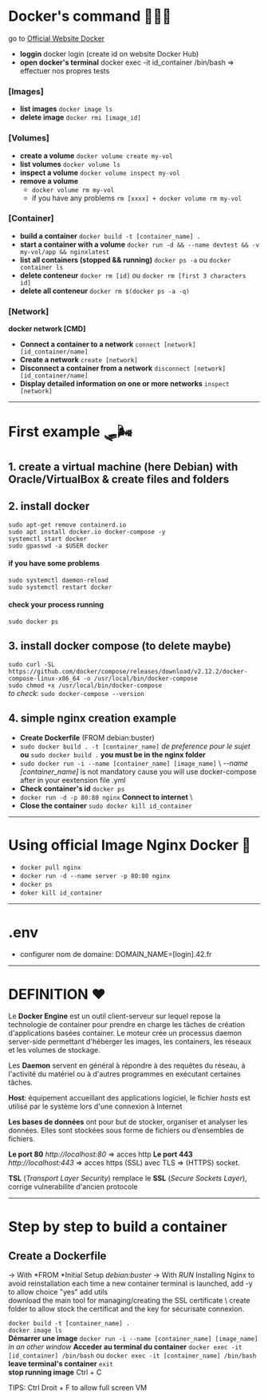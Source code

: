 # Docker's command 👩🏽‍🔧
go to [Official Website Docker](https://docs.docker.com/engine/reference/commandline/docker/)


 - **loggin** docker login (create id on website Docker Hub)
 - **open  docker's terminal** docker exec -it id_container /bin/bash => effectuer nos propres tests

 ### [Images]

 - **list images** ```docker image ls```
 - **delete image** ```docker rmi [image_id]```

 ### [Volumes]
 - **create a volume** ```docker volume create my-vol```
 - **list volumes** ```docker volume ls```
 - **inspect a volume** ```docker volume inspect my-vol```
 - **remove a volume**
    - ```docker volume rm my-vol```
    - if you have any problems ```rm [xxxx] + docker volume rm my-vol```
 ### [Container]
 - **build a container** ```docker build -t [container_name] .```
 - **start a container with a volume** ```docker run -d && --name devtest && -v my-vol/app && nginxlatest```
 - **list all containers (stopped && running)** ```docker ps -a``` ou ```docker container ls``` 
 - **delete conteneur** ```docker rm [id]``` ou ```docker rm [first 3 characters id]```
 - **delete all conteneur** ```docker rm $(docker ps -a -q)```
 ### [Network]
  **docker network [CMD]**
  - **Connect a container to a network**    ```connect [network] [id_container/name]```
  - **Create a network** ```create [network]```     
  - **Disconnect a container from a network** ```disconnect [network] [id_container/name]``` 
  - **Display detailed information on one or more networks** ```inspect [network]```

---

# First example 🛷🌬

## 1. create a virtual machine (here Debian) with Oracle/VirtualBox & create files and folders
## 2. install docker
```sudo apt-get remove containerd.io```\
```sudo apt install docker.io docker-compose -y```\
```systemctl start docker```\
```sudo gpasswd -a $USER docker```
#### if you have some problems
```sudo systemctl daemon-reload``` \
```sudo systemctl restart docker```
#### check your process running
```sudo docker ps ```

## 3. install docker compose (__to delete maybe__)
```sudo curl -SL https://github.com/docker/compose/releases/download/v2.12.2/docker-compose-linux-x86_64 -o /usr/local/bin/docker-compose``` \
```sudo chmod +x /usr/local/bin/docker-compose``` \
*to check*: ```sudo docker-compose --version```

## 4. simple nginx creation example  
- **Create Dockerfile** (FROM debian:buster)
- ```sudo docker build . -t [container_name]``` *de preference pour le sujet* **ou** ```sudo docker build .```  **you must be in the nginx folder**
- ```sudo docker run -i --name [container_name] [image_name]``` \ *--name [container_name]* is not mandatory cause you will use docker-compose after in your eextension file .yml
- **Check container's id** ```docker ps```
- ```docker run -d -p 80:80 nginx```
**Connect to internet** \
- **Close the container** ```sudo docker kill id_container```


---

# Using official Image Nginx Docker 🎢
- ```docker pull nginx```
- ```docker run -d --name server -p 80:80 nginx```
- ```docker ps```
- ```doker kill id_container```


---

# .env

- configurer nom de domaine: DOMAIN_NAME=[login].42.fr


---

# DEFINITION ❤️

Le **Docker Engine** est un outil client-serveur sur lequel repose la technologie de container pour prendre en charge les tâches de création d'applications basées container. Le moteur crée un processus daemon server-side permettant d'héberger les images, les containers, les réseaux et les volumes de stockage.

Les **Daemon** servent en général à répondre à des requêtes du réseau, à l'activité du matériel ou à d'autres programmes en exécutant certaines tâches.

**Host**: équipement accueillant des applications logiciel, le fichier *hosts* est utilisé par le système lors d'une connexion à Internet

**Les bases de données** ont pour but de stocker, organiser et analyser les données. Elles sont stockées sous forme de fichiers ou d’ensembles de fichiers.

**Le port 80** *http://localhost:80* => acces http
**Le port 443** *http://localhost:443* => acces https (SSL)
avec TLS => (HTTPS) socket.

**TSL** (*Transport Layer Security*) remplace le **SSL** (*Secure Sockets Layer*), corrige vulnerabilite d'ancien protocole


---


# Step by step to build a container

## Create a Dockerfile
-> With *FROM *Initial Setup *debian:buster*
-> With *RUN* Installing Nginx to avoid reinstallation each time a new container terminal is launched, add -y to allow choice "yes"
   add utils \
   download the main tool for managing/creating the SSL certificate \ 
   create folder to allow stock the certificat and the key for sécurisate connexion.




```docker build -t [container_name] . ```\
```docker image ls ```\
**Démarrer une image** ```docker run -i --name [container_name] [image_name]```\
*in an other window* **Acceder au terminal du container** ```docker exec -it [id_container] /bin/bash``` ou ```docker exec -it [container_name] /bin/bash``` \
**leave terminal's container** ```exit``` \
**stop running image** Ctrl + C

TIPS: Ctrl Droit + F to allow full screen VM